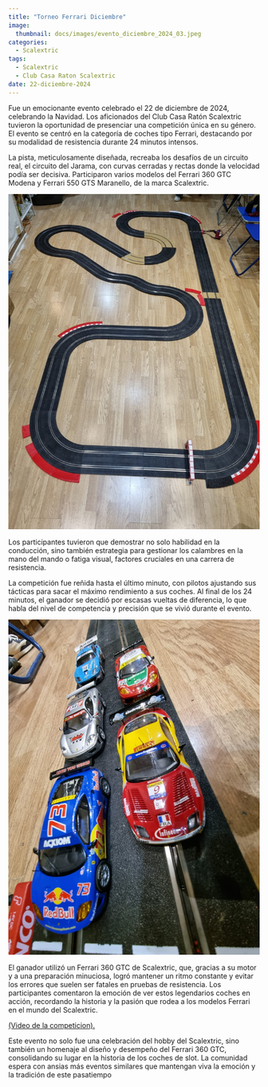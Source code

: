```yaml
---
title: "Torneo Ferrari Diciembre"
image: 
  thumbnail: docs/images/evento_diciembre_2024_03.jpeg
categories:
  - Scalextric
tags:
  - Scalextric
  - Club Casa Raton Scalextric
date: 22-diciembre-2024
---
```


Fue un emocionante evento celebrado el 22 de diciembre de 2024, celebrando la Navidad. Los aficionados del Club Casa Ratón Scalextric tuvieron la oportunidad de presenciar una competición única en su género. El evento se centró en la categoría de coches tipo Ferrari, destacando por su modalidad de resistencia durante 24 minutos intensos.

La pista, meticulosamente diseñada, recreaba los desafíos de un circuito real, el circuito del Jarama, con curvas cerradas y rectas donde la velocidad podía ser decisiva. Participaron varios modelos del Ferrari 360 GTC Modena y Ferrari 550 GTS Maranello, de la marca Scalextric.

![](../docs/images/evento_diciembre_2024_01.jpeg)

Los participantes tuvieron que demostrar no solo habilidad en la conducción, sino también estrategia para gestionar los calambres en la mano del mando o fatiga visual, factores cruciales en una carrera de resistencia.

La competición fue reñida hasta el último minuto, con pilotos ajustando sus tácticas para sacar el máximo rendimiento a sus coches. Al final de los 24 minutos, el ganador se decidió por escasas vueltas de diferencia, lo que habla del nivel de competencia y precisión que se vivió durante el evento.

![](../docs/images/evento_diciembre_2024_02.jpeg)

El ganador utilizó un Ferrari 360 GTC de Scalextric, que, gracias a su motor y a una preparación minuciosa, logró mantener un ritmo constante y evitar los errores que suelen ser fatales en pruebas de resistencia. Los participantes comentaron la emoción de ver estos legendarios coches en acción, recordando la historia y la pasión que rodea a los modelos Ferrari en el mundo del Scalextric.


<a href="https://github.com/user-attachments/assets/68d3d4d0-7312-4ab1-9078-49ebaf4604f7">(Video de la competicion).</a>


Este evento no solo fue una celebración del hobby del Scalextric, sino también un homenaje al diseño y desempeño del Ferrari 360 GTC, consolidando su lugar en la historia de los coches de slot. La comunidad espera con ansias más eventos similares que mantengan viva la emoción y la tradición de este pasatiempo


